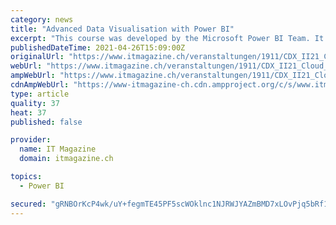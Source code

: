 ```yaml
---
category: news
title: "Advanced Data Visualisation with Power BI"
excerpt: "This course was developed by the Microsoft Power BI Team. It focusses on Visualization techniques in Power BI. By the end of this course, you gain a better understanding of Storytelling with Data."
publishedDateTime: 2021-04-26T15:09:00Z
originalUrl: "https://www.itmagazine.ch/veranstaltungen/1911/CDX_II21_Cloud_&amp_Data_Storage_Virtual_Conference_Swiss.html"
webUrl: "https://www.itmagazine.ch/veranstaltungen/1911/CDX_II21_Cloud_&amp_Data_Storage_Virtual_Conference_Swiss.html"
ampWebUrl: "https://www.itmagazine.ch/veranstaltungen/1911/CDX_II21_Cloud_&amp_Data_Storage_Virtual_Conference_Swiss.html"
cdnAmpWebUrl: "https://www-itmagazine-ch.cdn.ampproject.org/c/s/www.itmagazine.ch/veranstaltungen/1911/CDX_II21_Cloud_&amp_Data_Storage_Virtual_Conference_Swiss.html"
type: article
quality: 37
heat: 37
published: false

provider:
  name: IT Magazine
  domain: itmagazine.ch

topics:
  - Power BI

secured: "gRNBOrKcP4wk/uY+fegmTE45PF5scWOklnc1NJRWJYAZmBMD7xLOvPjq5bRf1JKvpxBYuVGaN9eqRnbSMoZexWKcTgNphbKJIv5eTqUFc11ujchmcnW8lDlHdYjUuDriVve9hlQFtgOw5fxvcgjGUVgcY+YXEQNWb9eQQEwPYr4onwVKL0q+M2nUshbz6pp3w4poWsKrz/sfkP9DDkYUV4NMxw361cqEAT21JLAGbsTC5YUAxWYm7N9r/dG7yg/sEqhFBdBuW3A4jvUHenYLI+DLQa7dmpXpojKyxlFhJTI1+Eeup/DwcCdqdve24e8xmJpJVxuen5Bd+ussGe5ZNuUNIVMFrVnvi8LhtC8u4Lg=;3yxhmXH8UsVSlZRj2Gq3XA=="
---
```


